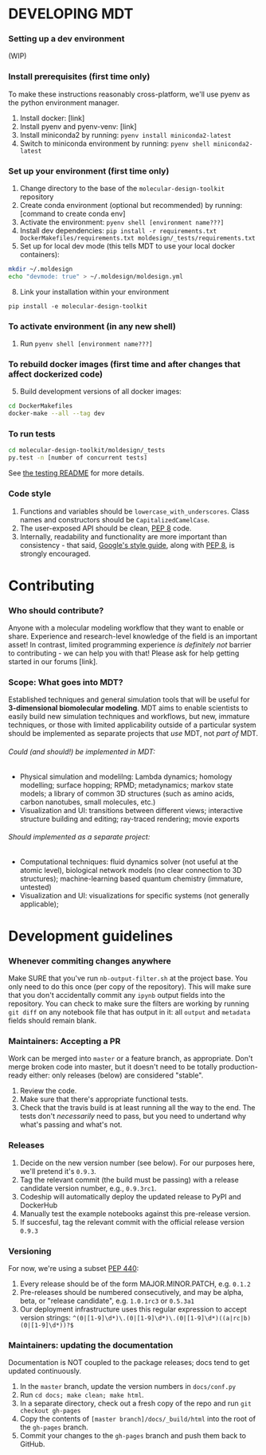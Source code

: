 # DEVELOPING MDT

### Setting up a dev environment
(WIP)

### Install prerequisites (first time only)
To make these instructions reasonably cross-platform, we'll use pyenv as the python environment manager. 
1. Install docker: [link]
2. Install pyenv and pyenv-venv: [link]
3. Install miniconda2 by running: `pyenv install miniconda2-latest`
4. Switch to miniconda environment by running: `pyenv shell miniconda2-latest`

### Set up your environment (first time only)
1. Change directory to the base of the `molecular-design-toolkit` repository
1. Create conda environment (optional but recommended) by running: [command to create conda env]
2. Activate the environment: `pyenv shell [environment name???]`
1. Install dev dependencies: `pip install -r requirements.txt DockerMakefiles/requirements.txt moldesign/_tests/requirements.txt`
2. Set up for local dev mode (this tells MDT to use your local docker containers):
```bash
mkdir ~/.moldesign
echo "devmode: true" > ~/.moldesign/moldesign.yml
```
8. Link your installation within your environment
```
pip install -e molecular-design-toolkit
```

### To activate environment (in any new shell)
1. Run `pyenv shell [environment name???]`

### To rebuild docker images (first time and after changes that affect dockerized code)
5. Build development versions of all docker images:
```bash
cd DockerMakefiles
docker-make --all --tag dev
```

### To run tests
```bash
cd molecular-design-toolkit/moldesign/_tests
py.test -n [number of concurrent tests]
```

See [the testing README](moldesign/_tests/README.md) for more details.


 
### Code style
1. Functions and variables should be `lowercase_with_underscores`. Class names and constructors should be `CapitalizedCamelCase`.
1. The user-exposed API should be clean, [PEP 8](https://www.python.org/dev/peps/pep-0008/) code.
1. Internally, readability and functionality are more important than consistency - that said,  [Google's style guide](https://google.github.io/styleguide/pyguide.html), along with [PEP 8](https://www.python.org/dev/peps/pep-0008/), is strongly encouraged.


# Contributing

### Who should contribute?
Anyone with a molecular modeling workflow that they want to enable or share. Experience and research-level knowledge of the field is an important asset! In contrast, limited programming experience *is definitely not* barrier to contributing - we can help you with that! Please ask for help getting started in our forums [link].

### Scope: What goes into MDT?
Established techniques and general simulation tools that will be useful for **3-dimensional biomolecular modeling**. MDT aims to enable scientists to easily build new simulation techniques and workflows, but new, immature techniques, or those with limited applicability outside of a particular system should be implemented as separate projects that *use* MDT, not *part of* MDT.
###### Could (and should!) be implemented in MDT:
 * Physical simulation and modelilng: Lambda dynamics; homology modelling; surface hopping; RPMD; metadynamics; markov state models; a library of common 3D structures (such as amino acids, carbon nanotubes, small molecules, etc.)
 * Visualization and UI: transitions between different views; interactive structure building and editing; ray-traced rendering; movie exports
 
###### Should implemented as a separate project:
 * Computational techniques: fluid dynamics solver (not useful at the atomic level), biological network models (no clear connection to 3D structures); machine-learning based quantum chemistry (immature, untested)
 * Visualization and UI: visualizations for specific systems (not generally applicable); 


# Development guidelines

### Whenever commiting changes anywhere

Make SURE that you've run `nb-output-filter.sh` at the project base. You only need to do this once (per copy of the repository). This will make sure that you don't accidentally commit any `ipynb` output fields into the repository. You can check to make sure the filters are working by running `git diff` on any notebook file that has output in it: all `output` and `metadata` fields should remain blank.


### Maintainers: Accepting a PR

Work can be merged into `master` or a feature branch, as appropriate. Don't merge broken code
into master, but it doesn't need to be totally production-ready either: only releases (below)
are considered "stable".

1. Review the code.
1. Make sure that there's appropriate functional tests.
1. Check that the travis build is at least running all the way to the end. The tests don't *necessarily* need to pass, but you need to undertand why  what's passing and what's not.


### Releases

1. Decide on the new version number (see below). For our purposes here, we'll pretend it's `0.9.3`.
1. Tag the relevant commit (the build must be passing) with a release candidate version number, e.g., `0.9.3rc1`.
1. Codeship will automatically deploy the updated release to PyPI and DockerHub
1. Manually test the example notebooks against this pre-release version.
1. If succesful, tag the relevant commit with the official release version `0.9.3`

### Versioning
For now, we're using a subset [PEP 440](https://www.python.org/dev/peps/pep-0440/):
1. Every release should be of the form MAJOR.MINOR.PATCH, e.g. `0.1.2`
2. Pre-releases should be numbered consecutively, and may be alpha, beta, or "release candidate", e.g. `1.0.1rc3` or `0.5.3a1`
3. Our deployment infrastructure uses this regular expression to accept version strings:
`^(0|[1-9]\d*)\.(0|[1-9]\d*)\.(0|[1-9]\d*)((a|rc|b)(0|[1-9]\d*))?$`

### Maintainers: updating the documentation

Documentation is NOT coupled to the package releases; docs tend to get updated continuously.

1. In the `master` branch, update the version numbers in `docs/conf.py`
1. Run `cd docs; make clean; make html`. 
1. In a separate directory, check out a fresh copy of the repo and run `git checkout gh-pages`
1. Copy the contents of `[master branch]/docs/_build/html` into the root of the `gh-pages` branch.
1. Commit your changes to the `gh-pages` branch and push them back to GitHub.
